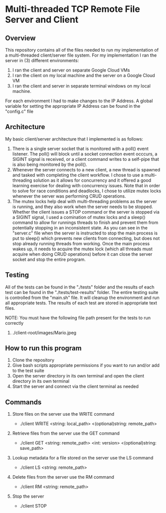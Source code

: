 # Multi-threaded TCP Remote File Server and Client

## Overview
This repository contains all of the files needed to run my implementation of a multi-threaded client/server file system. For my implementation I ran the server in (3) different environments:
1. I ran the client and server on separate Google Cloud VMs
2. I ran the client on my local machine and the server on a Google Cloud VM
3. I ran the client and server in separate terminal windows on my local machine.

For each environment I had to make changes to the IP Address. A global variable for setting the appropriate IP Address can be found in the "config.c" file

## Architecture
My basic client/server architecture that I implemented is as follows:
1. There is a single server socket that is monitored with a poll() event listener. The poll() will block until a socket connection event occcurs, a SIGINT signal is received, or a client command writes to a self-pipe that is also being monitored by the poll().
2. Whenever the server connects to a new client, a new thread is spawned and tasked with completing the client workflow. I chose to use a multi-threading solution as it allows for concurrency and it offered a good learning exercise for dealing with concurrency issues. Note that in order to solve for race conditions and deadlocks, I chose to utilize mutex locks whenever the server was performing CRUD operations.
4. The mutex locks help deal with multi-threading problems as the server is running, and they also work when the server needs to be stopped. Whether the client issues a STOP command or the server is stopped via a SIGINT signal, I used a comination of mutex locks and a sleep() command to allow for runnings threads to finish and prevent them from potentially stopping in an inconsistent state. As you can see in the "server.c" file when the server is instructed to stop the main process is put to sleep() which prevents new clients from connecting, but does not stop already running threads from working. Once the main process wakes up, it needs to acquire the mutex lock (which all threads must acquire when doing CRUD operations) before it can close the server socket and stop the entire program.

## Testing
All of the tests can be found in the "./tests" folder and the results of each test can be found in the "./tests/test-results" folder. The entire testing suite is controlled from the "main.sh" file. It will cleanup the environment and run all appropriate tests. The results of each test are stored in appropriate text files.

NOTE: You must have the following file path present for the tests to run correctly
1. ./client-root/images/Mario.jpeg

## How to run this program
1. Clone the repository
2. Give bash scripts appropriate permissions if you want to run and/or add to the test suite
3. Open the server directory in its own terminal and open the client directory in its own terminal
4. Start the server and connect via the client terminal as needed

## Commands
1. Store files on the server use the WRITE command
     - ./client WRITE <string: local_path> <(optional)string: remote_path>

2. Retrieve files from the server use the GET command
    - ./client GET <string: remote_path> <int: version> <(optional)string: save_path>

3. Lookup metadata for a file stored on the server use the LS command
    - ./client LS <string: remote_path>

4. Delete files from the server use the RM command
    - ./client RM <string: remote_path>

5. Stop the server
    - ./client STOP
